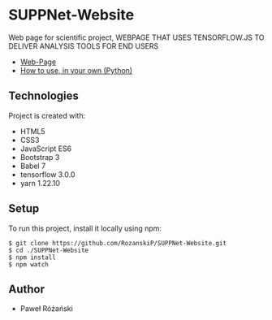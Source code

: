 # SUPPNet-Website
Web page for scientific project, WEBPAGE THAT USES TENSORFLOW.JS TO DELIVER ANALYSIS TOOLS FOR END USERS
* [Web-Page](rozanskit.com/suppnet/)
* [How to use, in your own (Python)](https://github.com/RozanskiT/suppnet)

## Technologies
Project is created with:
* HTML5
* CSS3
* JavaScript ES6
* Bootstrap 3
* Babel 7
* tensorflow 3.0.0
* yarn 1.22.10

## Setup
To run this project, install it locally using npm:

```
$ git clone https://github.com/RozanskiP/SUPPNet-Website.git
$ cd ./SUPPNet-Website
$ npm install
$ npm watch
```

## Author
* Paweł Różański

